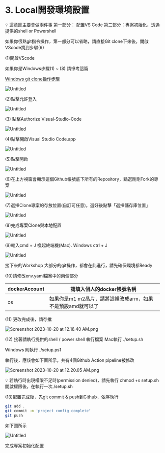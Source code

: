 # 3. Local開發環境設置

<aside>
💡 這章節主要會做兩件事
第一部分： 配置VS Code 
第二部分：專案初始化，透過提供的shell or Powershell

如果你很熟git指令操作，第一部分可以省略，請直接Git clone下來後，開啟VScode跳到步驟(9)

</aside>

(1)開啟VScode 

如果你是Windows步驟(1) ~ (8) 請慘考這篇

[Windows git clone操作步驟](https://www.notion.so/Windows-git-clone-c67c66a6cd99438eac819e5ddf260e80?pvs=21)

![Untitled](3/Untitled.png)

(2)點擊允許登入

![Untitled](3/Untitled%201.png)

(3) 點擊Authorize Visual-Studio-Code

![Untitled](3/Untitled%202.png)

(4)點擊開啟Visual Studio Code.app

![Untitled](3/Untitled%203.png)

(5)點擊開啟

![Untitled](3/Untitled%204.png)

(6)在上方視窗會顯示這個Github帳號底下所有的Repository，點選剛剛Fork的專案

![Untitled](3/Untitled%205.png)

(7)選擇Clone專案的存放位置(自訂可任意)，選好後點擊「選擇儲存庫位置」

![Untitled](3/Untitled%206.png)

(8)完成專案Clone與本地配置

![Untitled](3/Untitled%207.png)

(9)輸入cmd + J 喚起終端機(Mac). Windows ctrl + J

![Untitled](3/Untitled%208.png)

接下來的Workshop 大部分的git操作，都會在此進行，請先確保環境都Ready

(10)請修改env.yaml檔案中的兩個部分

| dockerAccount | 請填入個人的docker帳號名稱 |
| --- | --- |
| os | 如果你是m1 m2晶片，請將這裡改成arm，如果不是預設amd就可以了 |

(11) 更改完成後，請存擋

![Screenshot 2023-10-20 at 12.16.40 AM.png](3/Screenshot_2023-10-20_at_12.16.40_AM.png)

(12) 接著請執行提供的shell / power shell 執行檔案
Mac執行 ./setup.sh

Windows 則執行 ./setup.ps1

執行後，應該會如下圖所示，共有4個Github Action pipeline被修改

![Screenshot 2023-10-20 at 12.20.05 AM.png](3/Screenshot_2023-10-20_at_12.20.05_AM.png)

<aside>
💡 若執行時出現權限不足時(permission denied)，請先執行
chmod +x setup.sh
開啟權限後，在執行一次./setup.sh

</aside>

(13)配置完成後，先git commit & push到Github，依序執行

```bash
git add .
git commit -m 'project config complete'
git push
```

如下圖所示

![Untitled](3/Untitled%209.png)

完成專案初始化配置